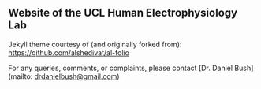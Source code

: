 ## Website of the UCL Human Electrophysiology Lab

Jekyll theme courtesy of (and originally forked from): https://github.com/alshedivat/al-folio

For any queries, comments, or complaints, please contact [Dr. Daniel Bush](mailto: drdanielbush@gmail.com)
